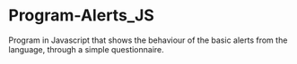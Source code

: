 # Program-Alerts_JS
Program in Javascript that shows the behaviour of the basic alerts from the language, through a simple questionnaire.
